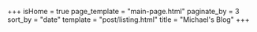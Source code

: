 +++
isHome = true
page_template = "main-page.html"
paginate_by = 3
sort_by = "date"
template = "post/listing.html"
title = "Michael's Blog"
+++
